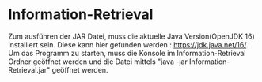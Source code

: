 # Information-Retrieval

Zum ausführen der JAR Datei, muss die aktuelle Java Version(OpenJDK 16) installiert sein. Diese kann hier gefunden werden : https://jdk.java.net/16/.
Um das Programm zu starten, muss die Konsole im Information-Retrieval Ordner geöffnet werden und die Datei mittels "java -jar Information-Retrieval.jar" geöffnet werden. 
